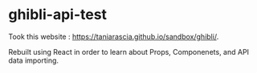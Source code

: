 # ghibli-api-test
Took this website : https://taniarascia.github.io/sandbox/ghibli/. 

Rebuilt using React in order to learn about Props, Componenets, and API data importing.
